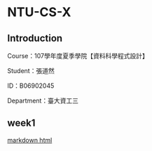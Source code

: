 # NTU-CS-X



## Introduction

Course：107學年度夏季學院【資料科學程式設計】

Student：張道然

ID：B06902045

Department：臺大資工三

## week1

[markdown html](https://kimnai862.github.io/NTU-CS-X/week_1/course_1/test.html)